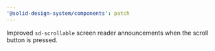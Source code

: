 ```yaml
---
'@solid-design-system/components': patch
---
```


Improved `sd-scrollable` screen reader announcements when the scroll button is pressed.

